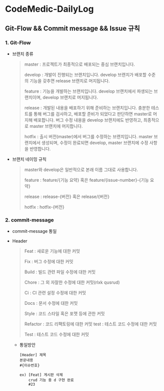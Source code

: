 # CodeMedic-DailyLog

## Git-Flow && Commit message && Issue 규칙

### 1. Git-Flow

* 브랜치 종류
  > master : 프로젝트가 최종적으로 배포되는 중심 브랜치입니다.
  >
  > develop : 개발이 진행되는 브랜치입니다. develop 브랜치가 배포할 수준의 기능을 갖추면 release 브랜치로 머지됩니다.
  >
  > feature : 기능을 개발하는 브랜치입니다. develop 브랜치에서 파생되는 브랜치이며, develop 브랜치로 머지됩니다.
  >
  > release : 개발된 내용을 배포하기 위해 준비하는 브랜치입니다. 충분한 테스트를 통해 버그를 검사하고, 배포할 준비가 되었다고 판단하면 master로 머지해 배포합니다. 버그 수정 내용을 develop 브랜치에도 반영하고, 최종적으로 master 브랜치에 머지합니다.
  >
  > hotfix : 출시 버전(master)에서 버그를 수정하는 브랜치입니다. master 브랜치에서 생성되며, 수정이 완료되면 develop, master 브랜치에 수정 사항을 반영합니다.

* 브랜치 네이밍 규칙
  > master와 develop은 일반적으로 본래 이름 그대로 사용합니다.
  >
  > feature : feature/{기능 요약} 혹은 feature/{issue-number}-{기능 요약}
  >
  > release : release-{버전} 혹은 release/{버전}
  >
  > hotfix : hotfix-{버전}
  >

### 2. commit-message

* commit-message 통일
* Header
  > Feat : 새로운 기능에 대한 커밋
  > 
  > Fix : 버그 수정에 대한 커밋
  > 
  > Build : 빌드 관련 파일 수정에 대한 커밋
  > 
  > Chore : 그 외 자잘한 수정에 대한 커밋(rlxk qusrud)
  > 
  > Ci : CI 관련 설정 수정에 대한 커밋
  > 
  > Docs : 문서 수정에 대한 커밋
  > 
  > Style : 코드 스타일 혹은 포맷 등에 관한 커밋
  > 
  > Refactor : 코드 리팩토링에 대한 커밋 test : 테스트 코드 수정에 대한 커밋
  > 
  > Test : 테스트 코드 수정에 대한 커밋

  * 통일방안
    ~~~
    [Header] 제목
    본문내용
    #{이슈번호}

    ex) [Feat] 게시판 삭제
        crud 기능 중 d 구현 완료
        #23
    ~~~
